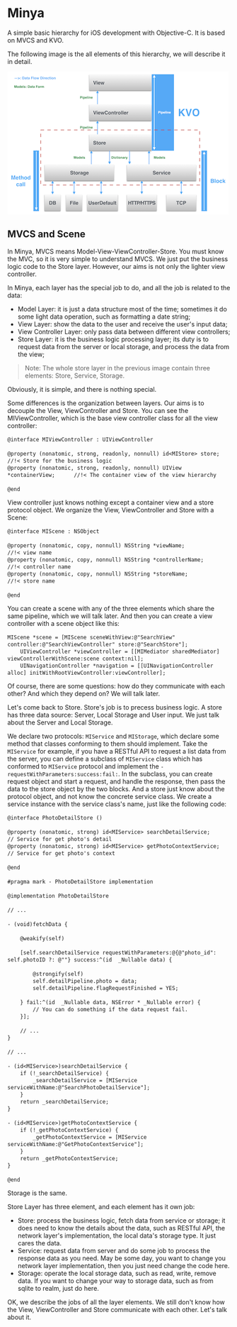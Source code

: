 # Minya

A simple basic hierarchy for iOS development with Objective-C. It is based on MVCS and KVO.

The following image is the all elements of this hierarchy, we will describe it in detail.

![](https://github.com/southpeak/Blog-images/blob/master/MVCS.png?raw=true)

## MVCS and Scene

In Minya, MVCS means Model-View-ViewController-Store. You must know the MVC, so it is very simple to understand MVCS. We just put the business logic code to the Store layer. However, our aims is not only the lighter view controller.

In Minya, each layer has the special job to do, and all the job is related to the data:

* Model Layer: it is just a data structure most of the time; sometimes it do some light data operation, such as formatting a date string;
* View Layer: show the data to the user and receive the user's input data;
* View Controller Layer: only pass data between different view controllers;
* Store Layer: it is the business logic processing layer; its duty is to request data from the server or local storage, and process the data from the view; 

> Note: The whole store layer in the previous image contain three elements: Store, Service, Storage.

Obviously, it is simple, and there is nothing special.

Some differences is the organization between layers. Our aims is to decouple the View, ViewController and Store. You can see the MIViewController, which is the base view controller class for all the view controller:

```objc
@interface MIViewController : UIViewController

@property (nonatomic, strong, readonly, nonnull) id<MIStore> store;          //!< Store for the business logic
@property (nonatomic, strong, readonly, nonnull) UIView *containerView;      //!< The container view of the view hierarchy

@end
```

View controller just knows nothing except a container view and a store protocol object. We organize the View, ViewController and Store with a Scene: 

```objc
@interface MIScene : NSObject

@property (nonatomic, copy, nonnull) NSString *viewName;             //!< view name
@property (nonatomic, copy, nonnull) NSString *controllerName;       //!< controller name
@property (nonatomic, copy, nonnull) NSString *storeName;            //!< store name

@end
```

You can create a scene with any of the three elements which share the same pipeline, which we will talk later. And then you can create a view controller with a scene object like this:

```objc
MIScene *scene = [MIScene sceneWithView:@"SearchView" controller:@"SearchViewController" store:@"SearchStore"];
    UIViewController *viewController = [[MIMediator sharedMediator] viewControllerWithScene:scene context:nil];
    UINavigationController *navigation = [[UINavigationController alloc] initWithRootViewController:viewController];
``` 

Of course, there are some questions: how do they communicate with each other? And which they depend on? We will talk later.

Let's come back to Store. Store's job is to precess business logic. A store has three data source: Server, Local Storage and User input. We just talk about the Server and Local Storage.

We declare two protocols: `MIService` and `MIStorage`, which declare some method that classes conforming to them should implement. Take the `MIService` for example, if you have a RESTful API to request a list data from the server, you can define a subclass of `MIService` class which has conformed to `MIService` protocol and implement the `-requestWithParameters:success:fail:`. In the subclass, you can create request object and start a request, and handle the response, then pass the data to the store object by the two blocks. And a store just know about the protocol object, and not know the concrete service class. We create a service instance with the service class's name, just like the following code:

```objc
@interface PhotoDetailStore ()

@property (nonatomic, strong) id<MIService> searchDetailService;        // Service for get photo's detail
@property (nonatomic, strong) id<MIService> getPhotoContextService;     // Service for get photo's context

@end

#pragma mark - PhotoDetailStore implementation

@implementation PhotoDetailStore

// ...

- (void)fetchData {
    
    @weakify(self)
    
    [self.searchDetailService requestWithParameters:@{@"photo_id": self.photoID ?: @""} success:^(id  _Nullable data) {
        
        @strongify(self)
        self.detailPipeline.photo = data;
        self.detailPipeline.flagRequestFinished = YES;
        
    } fail:^(id  _Nullable data, NSError * _Nullable error) {
        // You can do something if the data request fail.
    }];
    
    // ...
}

// ...

- (id<MIService>)searchDetailService {
    if (!_searchDetailService) {
        _searchDetailService = [MIService serviceWithName:@"SearchPhotoDetailService"];
    }
    return _searchDetailService;
}

- (id<MIService>)getPhotoContextService {
    if (!_getPhotoContextService) {
        _getPhotoContextService = [MIService serviceWithName:@"GetPhotoContextService"];
    }
    return _getPhotoContextService;
}

@end
```

Storage is the same.

Store Layer has three element, and each element has it own job:

* Store: process the business logic, fetch data from service or storage; it does need to know the details about the data, such as RESTful API, the network layer's implementation, the local data's storage type. It just cares the data.
* Service: request data from server and do some job to process the response data as you need. May be some day, you want to change you network layer implementation, then you just need change the code here.
* Storage: operate the local storage data, such as read, write, remove data. If you want to change your way to storage data, such as from sqlite to realm, just do here.

OK, we describe the jobs of all the layer elements. We still don't know how the View, ViewController and Store communicate with each other. Let's talk about it.


